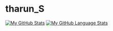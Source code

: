 # tharun_S
[![My GitHub Stats](https://github-readme-stats.vercel.app/api/?username=cyber-unknown&count_private=true&theme=tokyonight&showicons=true)]()
[![My GitHub Language Stats](https://github-readme-stats.vercel.app/api/top-langs/?username=cyber-unknown&langs_count=5&theme=tokyonight)]()
